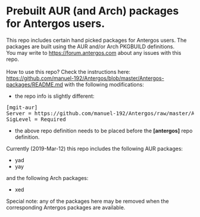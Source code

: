 # Prebuilt AUR (and Arch) packages for Antergos users.

This repo includes certain hand picked packages for Antergos users. The packages are built using the AUR and/or Arch PKGBUILD definitions.
<br>
You may write to https://forum.antergos.com about any issues with this repo.
<br><br>
How to use this repo? Check the instructions here: https://github.com/manuel-192/Antergos/blob/master/Antergos-packages/README.md
with the following modifications:
- the repo info is slightly different:
<pre>
[mgit-aur]
Server = https://github.com/manuel-192/Antergos/raw/master/Antergos-packages-aur
SigLevel = Required
</pre>
- the above repo definition needs to be placed before the <b>[antergos]</b> repo definition.

Currently (2019-Mar-12) this repo includes the following AUR packages:
- yad
- yay

and the following Arch packages:
- xed

Special note: any of the packages here may be removed when the corresponding Antergos packages are available.
